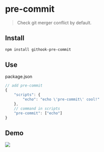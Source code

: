 # pre-commit
> Check git merger conflict by default.

## Install
```bash
npm install githook-pre-commit
``` 

## Use 
package.json
```js
// add pre-commit
{
    "scripts": {
        "echo": "echo \'pre-commit\' cool!"
    },
    // command in scripts
    "pre-commit": ["echo"]
}
```

## Demo
![](https://user-images.githubusercontent.com/8463435/40959829-6a949c46-68d0-11e8-94bf-16718229879f.png)
